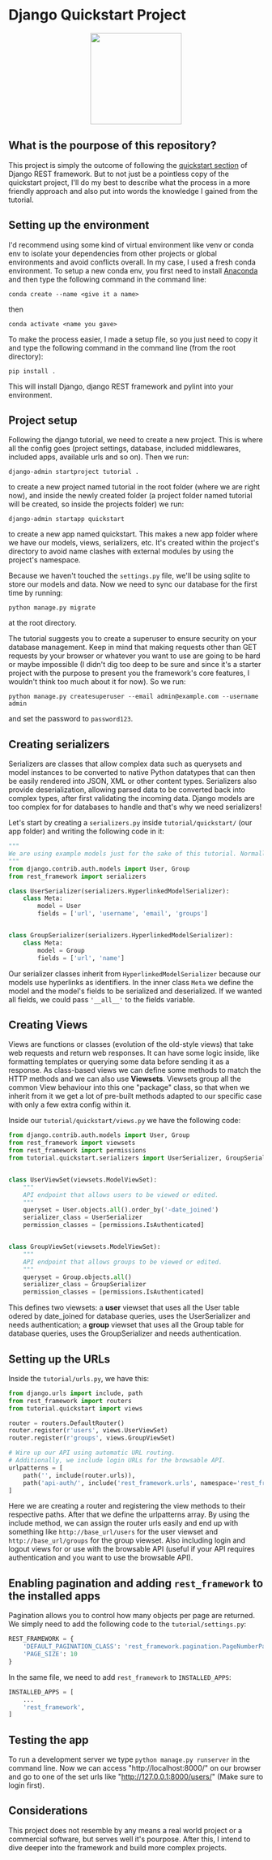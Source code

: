 # Django Quickstart Project

<p align="center">
  <img width="180" height="180" src="https://klauslaube.com.br/static/4ff9b044c4ab9ace735892bea0ab70a1/django-rest-framework-logo.png">
</p>

## What is the pourpose of this repository?

This project is simply the outcome of following the [quickstart section](https://www.django-rest-framework.org/tutorial/quickstart/) of Django REST framework. But to not just be a pointless copy of the quickstart project, I'll do my best to describe what the process in a more friendly approach and also put into words the knowledge I gained from the tutorial.

## Setting up the environment

I'd recommend using some kind of virtual environment like venv or conda env to isolate your dependencies from other projects or global environments and avoid conflicts overall.
In my case, I used a fresh conda environment. To setup a new conda env, you first need to install [Anaconda](https://www.anaconda.com/) and then type the following command in the command line:

`conda create --name <give it a name>`

then

`conda activate <name you gave>`

To make the process easier, I made a setup file, so you just need to copy it and type the following command in the command line (from the root directory):

`pip install .`

This will install Django, django REST framework and pylint into your environment.

## Project setup

Following the django tutorial, we need to create a new project. This is where all the config goes (project settings, database, included middlewares, included apps, available urls and so on). Then we run:

`django-admin startproject tutorial .`

to create a new project named tutorial in the root folder (where we are right now), and inside the newly created folder (a project folder named tutorial will be created, so inside the projects folder) we run:

`django-admin startapp quickstart`

to create a new app named quickstart. This makes a new app folder where we have our models, views, serializers, etc. It's created within the project's directory to avoid name clashes with external modules by using the project's namespace.

Because we haven't touched the `settings.py` file, we'll be using sqlite to store our models and data. Now we need to sync our database for the first time by running:

`python manage.py migrate`

at the root directory.

The tutorial suggests you to create a superuser to ensure security on your database management. Keep in mind that making requests other than GET requests by your browser or whatever you want to use are going to be hard or maybe impossible (I didn't dig too deep to be sure and since it's a starter project with the purpose to present you the framework's core features, I wouldn't think too much about it for now). So we run:

`python manage.py createsuperuser --email admin@example.com --username admin`

and set the password to `password123`.

## Creating serializers

Serializers are classes that allow complex data such as querysets and model instances to be converted to native Python datatypes that can then be easily rendered into JSON, XML or other content types. Serializers also provide deserialization, allowing parsed data to be converted back into complex types, after first validating the incoming data. Django models are too complex for for databases to handle and that's why we need serializers!

Let's start by creating a `serializers.py` inside `tutorial/quickstart/` (our app folder) and writing the following code in it:

```py
"""
We are using example models just for the sake of this tutorial. Normally you would import your own modules from the models.py file
"""
from django.contrib.auth.models import User, Group
from rest_framework import serializers

class UserSerializer(serializers.HyperlinkedModelSerializer):
    class Meta:
        model = User
        fields = ['url', 'username', 'email', 'groups']


class GroupSerializer(serializers.HyperlinkedModelSerializer):
    class Meta:
        model = Group
        fields = ['url', 'name']
```

Our serializer classes inherit from `HyperlinkedModelSerializer` because our models use hyperlinks as identifiers. In the inner class `Meta` we define the model and the model's fields to be serialized and deserialized. If we wanted all fields, we could pass `'__all__'` to the fields variable.

## Creating Views

Views are functions or classes (evolution of the old-style views) that take web requests and return web responses. It can have some logic inside, like formatting templates or querying some data before sending it as a response. As class-based views we can define some methods to match the HTTP methods and we can also use **Viewsets**. Viewsets group all the common View behaviour into this one "package" class, so that when we inherit from it we get a lot of pre-built methods adapted to our specific case with only a few extra config within it.

Inside our `tutorial/quickstart/views.py` we have the following code:

```py
from django.contrib.auth.models import User, Group
from rest_framework import viewsets
from rest_framework import permissions
from tutorial.quickstart.serializers import UserSerializer, GroupSerializer


class UserViewSet(viewsets.ModelViewSet):
    """
    API endpoint that allows users to be viewed or edited.
    """
    queryset = User.objects.all().order_by('-date_joined')
    serializer_class = UserSerializer
    permission_classes = [permissions.IsAuthenticated]


class GroupViewSet(viewsets.ModelViewSet):
    """
    API endpoint that allows groups to be viewed or edited.
    """
    queryset = Group.objects.all()
    serializer_class = GroupSerializer
    permission_classes = [permissions.IsAuthenticated]
```

This defines two viewsets: a **user** viewset that uses all the User table odered by date_joined for database queries, uses the UserSerializer and needs authentication; a **group** viewset that uses all the Group table for database queries, uses the GroupSerializer and needs authentication.

## Setting up the URLs

Inside the `tutorial/urls.py`, we have this:

```py
from django.urls import include, path
from rest_framework import routers
from tutorial.quickstart import views

router = routers.DefaultRouter()
router.register(r'users', views.UserViewSet)
router.register(r'groups', views.GroupViewSet)

# Wire up our API using automatic URL routing.
# Additionally, we include login URLs for the browsable API.
urlpatterns = [
    path('', include(router.urls)),
    path('api-auth/', include('rest_framework.urls', namespace='rest_framework'))
]
```

Here we are creating a router and registering the view methods to their respective paths. After that we define the urlpatterns array. By using the include method, we can assign the router urls easily and end up with something like `http://base_url/users` for the user viewset and `http://base_url/groups` for the group viewset. Also including login and logout views for or use with the browsable API (useful if your API requires authentication and you want to use the browsable API).

## Enabling pagination and adding `rest_framework` to the installed apps

Pagination allows you to control how many objects per page are returned. We simply need to add the following code to the `tutorial/settings.py`:

```py
REST_FRAMEWORK = {
    'DEFAULT_PAGINATION_CLASS': 'rest_framework.pagination.PageNumberPagination',
    'PAGE_SIZE': 10
}
```

In the same file, we need to add `rest_framework` to `INSTALLED_APPS`:

```py
INSTALLED_APPS = [
    ...
    'rest_framework',
]
```

## Testing the app

To run a development server we type `python manage.py runserver` in the command line. Now we can access "http://localhost:8000/" on our browser and go to one of the set urls like "http://127.0.0.1:8000/users/" (Make sure to login first).

## Considerations

This project does not resemble by any means a real world project or a commercial software, but serves well it's pourpose. After this, I intend to dive deeper into the framework and build more complex projects.
